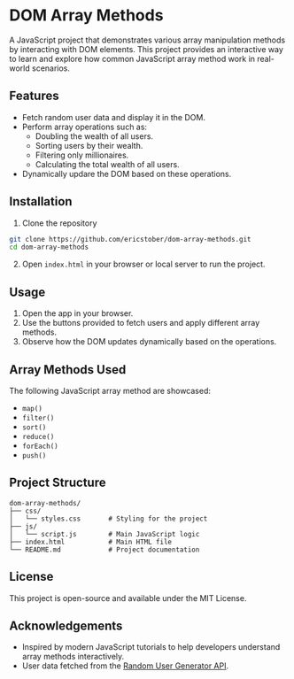 # DOM Array Methods

A JavaScript project that demonstrates various array manipulation methods by interacting with DOM elements. This project provides an interactive way to learn and explore how common JavaScript array method work in real-world scenarios.

## Features

- Fetch random user data and display it in the DOM.
- Perform array operations such as:
  - Doubling the wealth of all users.
  - Sorting users by their wealth.
  - Filtering only millionaires.
  - Calculating the total wealth of all users.
- Dynamically updare the DOM based on these operations.

## Installation

1. Clone the repository

```bash
git clone https://github.com/ericstober/dom-array-methods.git
cd dom-array-methods
```

2. Open `index.html` in your browser or local server to run the project.

## Usage

1. Open the app in your browser.
2. Use the buttons provided to fetch users and apply different array methods.
3. Observe how the DOM updates dynamically based on the operations.

## Array Methods Used

The following JavaScript array method are showcased:

- `map()`
- `filter()`
- `sort()`
- `reduce()`
- `forEach()`
- `push()`

## Project Structure

```
dom-array-methods/
├── css/
│   └── styles.css       # Styling for the project
├── js/
│   └── script.js        # Main JavaScript logic
├── index.html           # Main HTML file
└── README.md            # Project documentation
```

## License

This project is open-source and available under the MIT License.

## Acknowledgements

- Inspired by modern JavaScript tutorials to help developers understand array methods interactively.
- User data fetched from the [Random User Generator API](https://randomuser.me/).
